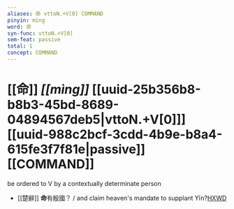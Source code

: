 ```yaml
---
aliases: 命 vttoN.+V[0] COMMAND
pinyin: mìng
word: 命
syn-func: vttoN.+V[0]
sem-feat: passive
total: 1
concept: COMMAND 
---
```

# [[命]] *[[mìng]]*  [[uuid-25b356b8-b8b3-45bd-8689-04894567deb5|vttoN.+V[0]]] [[uuid-988c2bcf-3cdd-4b9e-b8a4-615fe3f7f81e|passive]] [[COMMAND]]
be ordered to V by a contextually determinate person
 - [[楚辭]] **命**有殷國？ / and claim heaven's mandate to supplant Yīn?[HXWD](https://hxwd.org/textview.html?location=KR4a0001_tls_003-6a.57)